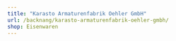 ```yaml
---
title: "Karasto Armaturenfabrik Oehler GmbH"
url: /backnang/karasto-armaturenfabrik-oehler-gmbh/
shop: Eisenwaren
---
```

